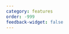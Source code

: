 ```yaml
---
category: features
order: -999
feedback-widget: false
---
```


<!-- Placeholder file to avoid conflicts -->